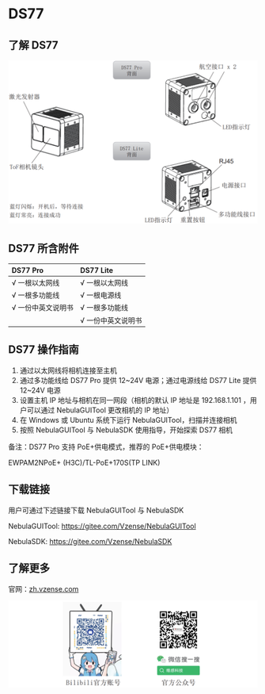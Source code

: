 # DS77

## 了解 DS77

![DS77](pic/DS77.png)

## DS77 所含附件

| DS77 Pro           | DS77 Lite          |
| :----------------- | :----------------- |
| √ 一根以太网线     | √ 一根以太网线     |
| √ 一根多功能线     | √ 一根电源线       |
| √ 一份中英文说明书 | √ 一根多功能线     |
| ​                  | √ 一份中英文说明书 |

## DS77 操作指南

1. 通过以太网线将相机连接至主机
2. 通过多功能线给 DS77 Pro 提供 12~24V 电源；通过电源线给 DS77 Lite 提供 12~24V 电源
3. 设置主机 IP 地址与相机在同一网段（相机的默认 IP 地址是 192.168.1.101 ，用户可以通过 NebulaGUITool 更改相机的 IP 地址）
4. 在 Windows 或 Ubuntu 系统下运行 NebulaGUITool，扫描并连接相机
5. 按照 NebulaGUITool 与 NebulaSDK 使用指导，开始探索 DS77 相机

备注：DS77 Pro 支持 PoE+供电模式，推荐的 PoE+供电模块：

EWPAM2NPoE+ (H3C)/TL-PoE+170S(TP LINK)

## 下载链接

用户可通过下述链接下载 NebulaGUITool 与 NebulaSDK

NebulaGUITool: <https://gitee.com/Vzense/NebulaGUITool>

NebulaSDK: <https://gitee.com/Vzense/NebulaSDK>

## 了解更多

官网：[zh.vzense.com](http://zh.vzense.com)

![了解更多](pic/ContactUs.png)
